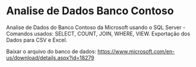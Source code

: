 # Analise de Dados Banco Contoso
Analise de Dados do Banco Contoso da Microsoft usando o SQL Server - Comandos usados: SELECT, COUNT, JOIN, WHERE, VIEW. Exportação dos Dados para CSV e Excel.

Baixar o arquivo do banco de dados: https://www.microsoft.com/en-us/download/details.aspx?id=18279
